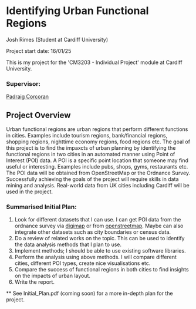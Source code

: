 # Identifying Urban Functional Regions

Josh Rimes (Student at Cardiff University)

Project start date: 16/01/25

This is my project for the 'CM3203 - Individual Project' module at Cardiff University.

### Supervisor:
[Padraig Corcoran](corcoranp@cardiff.ac.uk)

## Project Overview

Urban functional regions are urban regions that perform different functions in cities. Examples include tourism regions, bank/financial regions, shopping regions, nighttime economy regions, food regions etc. The goal of this project is to find the impaxcts of urban planning by identifying the functional regions in two cities in an automated manner using Point of Interest (POI) data. A POI is a specific point location that someone may find useful or interesting. Examples include pubs, shops, gyms, restaurants etc. The POI data will be obtained from OpenStreetMap or the Ordnance Survey. 
Successfully achieving the goals of the project will require skills in data mining and analysis. Real-world data from UK cities including Cardiff will be used in the project.

### Summarised Initial Plan:
1. Look for different datasets that I can use. I can get POI data from the ordnance survey via [digimap](https://digimap.edina.ac.uk/) or from [openstreetmap](https://www.openstreetmap.org/#map=12/51.4877/-3.1804). Maybe can also integrate other datasets such as city boundaries or census data.
2. Do a review of related works on the topic. This can be used to identify the data analysis methods that I plan to use.
3. Implement methods; I should be able to use existing software libraries.
4. Perform the analysis using above methods. I will compare different cities, different POI types, create nice visualisations etc.
5. Compare the success of functional regions in both cities to find insights on the impacts of urban layout.
6. Write the report.

** See Initial_Plan.pdf (coming soon) for a more in-depth plan for the project.